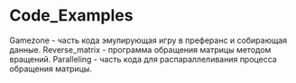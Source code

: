 # Code_Examples
Gamezone - часть кода эмулирующая игру в преферанс и собирающая данные.
Reverse_matrix - программа обращения матрицы методом вращений.
Paralleling - часть кода для распараллеливания процесса обращения матрицы.
